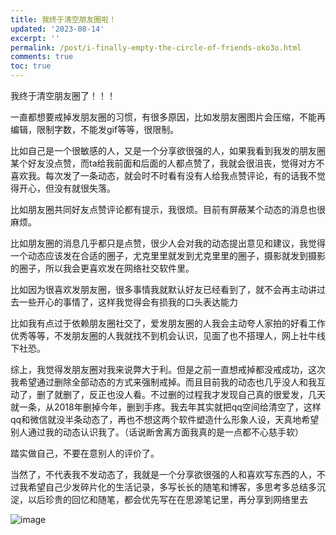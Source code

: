 ```yaml
---
title: 我终于清空朋友圈啦！
updated: '2023-08-14'
excerpt: ''
permalink: /post/i-finally-empty-the-circle-of-friends-oko3o.html
comments: true
toc: true
---
```




我终于清空朋友圈了！！！  

一直都想要戒掉发朋友圈的习惯，有很多原因，比如发朋友圈图片会压缩，不能再编辑，限制字数，不能发gif等等，很限制。

比如自己是一个很敏感的人，又是一个分享欲很强的人，如果我看到我发的朋友圈某个好友没点赞，而ta给我前面和后面的人都点赞了，我就会很沮丧，觉得对方不喜欢我。每次发了一条动态，就会时不时看有没有人给我点赞评论，有的话我不觉得开心，但没有就很失落。

比如朋友圈共同好友点赞评论都有提示，我很烦。目前有屏蔽某个动态的消息也很麻烦。

比如朋友圈的消息几乎都只是点赞，很少人会对我的动态提出意见和建议，我觉得一个动态应该发在合适的圈子，尤克里里就发到尤克里里的圈子，摄影就发到摄影的圈子，所以我会更喜欢发在网络社交软件里。

比如因为很喜欢发朋友圈，很多事情我就默认好友已经看到了，就不会再主动讲过去一些开心的事情了，这样我觉得会有损我的口头表达能力

比如我有点过于依赖朋友圈社交了，爱发朋友圈的人我会主动夸人家拍的好看工作优秀等等，不发朋友圈的人我就找不到机会认识，见面了也不搭理人，网上社牛线下社恐。

综上，我觉得发朋友圈对我来说弊大于利。但是之前一直想戒掉都没戒成功，这次我希望通过删除全部动态的方式来强制戒掉。而且目前我的动态也几乎没人和我互动了，删了就删了，反正也没人看。不过删的过程我才发现自己真的很爱发，几天就一条，从2018年删掉今年，删到手疼。我去年其实就把qq空间给清空了，这样qq和微信就没半条动态了，再也不想这两个软件塑造什么形象人设，天真地希望别人通过我的动态认识我了。（话说断舍离方面我真的是一点都不心慈手软）

踏实做自己，不要在意别人的评价了。

当然了，不代表我不发动态了，我就是一个分享欲很强的人和喜欢写东西的人，不过我希望自己少发碎片化的生活记录，多写长长的随笔和博客，多思考多总结多沉淀，以后珍贵的回忆和随笔，都会优先写在在思源笔记里，再分享到网络里去

​![image](https://cdn.staticaly.com/gh/Achuan-2/PicBed@pic/assets/202308141024199.jpg)​
